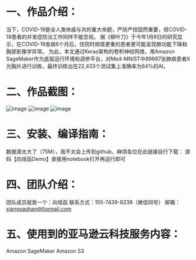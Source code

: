 # 一、作品介绍：
当下，COVID-19是全人类休戚与共的重大命题，严防严控固然重要，但COVID-19患者的并发症防治工作同样不能忽视。
据《柳叶刀》于今年1月8日的研究显示，在COVID-19发病6个月后，住院时病情更重的患者更可能呈现肺功能下降和胸部影像学异常。
为此，本文通过Keras架构的卷积神经网络，用Amazon SageMaker作为底层运行环境和调参平台，对Med-MNIST中89687张肺病患者X光胸片进行训练，最终训练出在22,433个测试集上准确率为64%的AI。

# 二、作品截图：
![image](https://user-images.githubusercontent.com/59185223/117802022-89f81c80-b287-11eb-91ee-83fba0da62e4.png)
![image](https://user-images.githubusercontent.com/59185223/117802040-8ebcd080-b287-11eb-90d3-cb5eddf0ac27.png)
![image](https://user-images.githubusercontent.com/59185223/117802052-91b7c100-b287-11eb-8cbd-ecb6ac0a8fcc.png)

# 三、安装、编译指南：
数据源太大了（75M），我不太会上传到github，麻烦各位在此链接自行下载：
源码【向瑶函Demo】直接用notebook打开再运行即可

# 四、团队介绍：
团队成员就我一个：向瑶函
联系方式：155-7439-8238（微信同号）
邮箱：xiangyaohan@foxmail.com

# 五、使用到的亚马逊云科技服务内容：
Amazon SageMaker
Amazon S3
